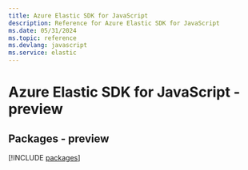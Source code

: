 ```yaml
---
title: Azure Elastic SDK for JavaScript
description: Reference for Azure Elastic SDK for JavaScript
ms.date: 05/31/2024
ms.topic: reference
ms.devlang: javascript
ms.service: elastic
---
```

# Azure Elastic SDK for JavaScript - preview
## Packages - preview
[!INCLUDE [packages](elastic-index.md)]